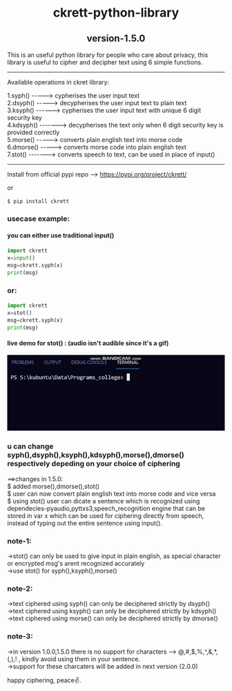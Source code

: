 <h1 align="center">ckrett-python-library</h1>
<h2 align="center">version-1.5.0</h2>
This is an useful python library for people who care about privacy, this library is useful to cipher and decipher text using 6 simple functions.

---------------------------------------------------------------------------------------------
Available operations in ckret library:

1.syph() -----> cypherises the user input text\
2.dsyph() -----> decypherises the user input text to plain text\
3.ksyph() ------> cypherises the user input text with unique 6 digit security key\
4.kdsyph() -------> decypherises the text only when 6 digit security key is provided correctly\
5.morse() -----> converts plain english text into morse code\
6.dmorse() -----> converts morse code into plain english text\
7.stot() -------> converts speech to text, can be used in place of input()

---------------------------------------------------------------------------------------------

Install from official pypi repo --> https://pypi.org/project/ckrett/ 

or
```
$ pip install ckrett
```

### usecase example:

#### you can either use traditional input() 

```python
import ckrett
x=input()
msg=ckrett.syph(x)
print(msg)
```
### or: 

```python
import ckrett
x=stot()
msg=ckrett.syph(x)
print(msg)
```
#### live demo for stot() : (audio isn't audible since it's a gif)
<img src="ckrett-preview.gif">

### u can change syph(),dsyph(),ksyph(),kdsyph(),morse(),dmorse() respectively depeding on your choice of ciphering

==>changes in 1.5.0:\
$ added morse(),dmorse(),stot()\
$ user can now convert plain english text into morse code and vice versa\
$ using stot() user can dicate a sentence which is recognized using dependecies-pyaudio,pyttxs3,speech_recognition engine that can be stored in var x which can be used for         ciphering directly from speech, instead of typing out the entire sentence using input().

### note-1:
->stot() can only be used to give input in plain english, as special character or encrypted msg's arent recognized accurately\
->use stot() for syph(),ksyph(),morse()

### note-2:
->text ciphered using syph() can only be deciphered strictly by dsyph()\
->text ciphered using ksyph() can only be deciphered strictly by kdsyph()\
->text ciphered using morse() can only be deciphered strictly by dmorse()

### note-3:
->in version 1.0.0,1.5.0 there is no support for characters --> @,#,$,%,^,&,*,(,),! , kindly avoid using them in your sentence.\
->support for these charcaters will be added in next version (2.0.0)

happy ciphering, peace✌.

